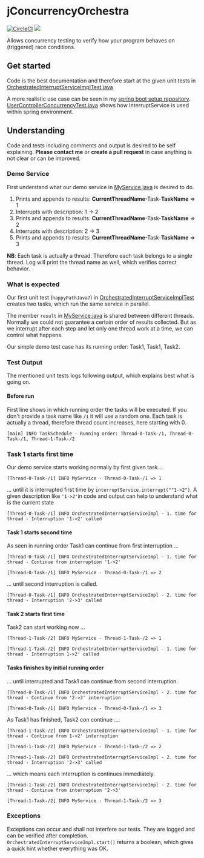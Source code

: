 # jConcurrencyOrchestra

[![CircleCI](https://circleci.com/gh/mn-io/jConcurrencyOrchestra.svg?style=svg)](https://circleci.com/gh/mn-io/jConcurrencyOrchestra)
[![](https://jitpack.io/v/mn-io/jConcurrencyOrchestra.svg)](https://jitpack.io/#mn-io/jConcurrencyOrchestra)

Allows concurrency testing to verify how your program behaves on (triggered) race conditions.


## Get started

Code is the best documentation and therefore start at the given unit tests in 
[OrchestratedInterruptServiceImplTest.java](https://github.com/mn-io/jConcurrencyOrchestra/blob/master/src/test/java/net/mnio/jConcurrencyOrchestra/test/OrchestratedInterruptServiceImplTest.java)

A more realistic use case can be seen in my [spring boot setup repository](https://github.com/mn-io/spring-booter/#Concurrency).
[UserControllerConcurrencyTest.java](https://github.com/mn-io/spring-booter/blob/master/src/test/java/net/mnio/springbooter/controller/UserControllerConcurrencyTest.java)
shows how InterruptService is used within spring environment.


## Understanding

Code and tests including comments and output is desired to be self explaining. __Please contact me__ or __create a pull request__ in case anything is not clear or can be improved.

### Demo Service

First understand what our demo service in [MyService.java](https://github.com/mn-io/jConcurrencyOrchestra/blob/master/src/test/java/net/mnio/jConcurrencyOrchestra/test/MyService.java)
is desired to do.

1. Prints and appends to results: **CurrentThreadName**-Task-**TaskName** => 1
2. Interrupts with description: 1 -> 2
3. Prints and appends to results: **CurrentThreadName**-Task-**TaskName** => 2
4. Interrupts with description: 2 -> 3
5. Prints and appends to results: **CurrentThreadName**-Task-**TaskName** => 3

**NB**: Each task is actually a thread. Therefore each task belongs to a single thread. Log will print the thread name as well, which verifies correct behavior.


### What is expected

Our first unit test (`happyPathJava7`) in 
[OrchestratedInterruptServiceImplTest](https://github.com/mn-io/jConcurrencyOrchestra/blob/master/src/test/java/net/mnio/jConcurrencyOrchestra/test/OrchestratedInterruptServiceImplTest.java)
creates two tasks, which run the same service in parallel. 


The member `result` in 
[MyService.java](https://github.com/mn-io/jConcurrencyOrchestra/blob/master/src/test/java/net/mnio/jConcurrencyOrchestra/test/MyService.java) 
is shared between different threads. Normally we could not guarantee a certain order of results collected. 
But as we interrupt after each step and let only one thread work at a time, we can control what happens.


Our simple demo test case has its running order: Task1, Task1, Task2.


### Test Output

The mentioned unit tests logs following output, which explains best what is going on.


#### Before run

First line shows in which running order the tasks will be executed. 
If you don't provide a task name like `/1` it will use a random one.
Each task is actually a thread, therefore thread count increases, here starting with 0.

`[main] INFO TaskSchedule - Running order: Thread-0-Task-/1, Thread-0-Task-/1, Thread-1-Task-/2`


### Task 1 starts first time

Our demo service starts working normally by first given task...

`[Thread-0-Task-/1] INFO MyService - Thread-0-Task-/1 => 1`


... until it is interrupted first time by `interruptService.interrupt(""1->2")`.
A given description like `'1->2'`in code and output can help to understand what is the current state

`[Thread-0-Task-/1] INFO OrchestratedInterruptServiceImpl - 1. time for thread - Interruption '1->2' called`


#### Task 1 starts second time

As seen in running order Task1 can continue from first interruption ...

`[Thread-0-Task-/1] INFO OrchestratedInterruptServiceImpl - 1. time for thread - Continue from interruption '1->2'`

`[Thread-0-Task-/1] INFO MyService - Thread-0-Task-/1 => 2`


... until second interruption is called.

`[Thread-0-Task-/1] INFO OrchestratedInterruptServiceImpl - 2. time for thread - Interruption '2->3' called`


#### Task 2 starts first time

Task2 can start working now ... 

`[Thread-1-Task-/2] INFO MyService - Thread-1-Task-/2 => 1`

`[Thread-1-Task-/2] INFO OrchestratedInterruptServiceImpl - 1. time for thread - Interruption 1->2' called`


#### Tasks finishes by initial running order

... until interrupted and Task1 can continue from second interruption.

`[Thread-0-Task-/1] INFO OrchestratedInterruptServiceImpl - 2. time for thread - Continue from '2->3' interruption`

`[Thread-0-Task-/1] INFO MyService - Thread-0-Task-/1 => 3`


As Task1  has finished, Task2 con continue ....

`[Thread-1-Task-/2] INFO OrchestratedInterruptServiceImpl - 1. time for thread - Continue from 1->2' interruption`

`[Thread-1-Task-/2] INFO MyService - Thread-1-Task-/2 => 2`

`[Thread-1-Task-/2] INFO OrchestratedInterruptServiceImpl - 2. time for thread - Interruption '2->3' called`


... which means each interruption is continues immediately. 

`[Thread-1-Task-/2] INFO OrchestratedInterruptServiceImpl - 2. time for thread - Continue from interruption '2->3'`

`[Thread-1-Task-/2] INFO MyService - Thread-1-Task-/2 => 3`


### Exceptions 

Exceptions can occur and shall not interfere our tests. They are logged and can be verified after completion.
`OrchestratedInterruptServiceImpl.start()` returns a boolean, which gives a quick hint whether everything was OK.